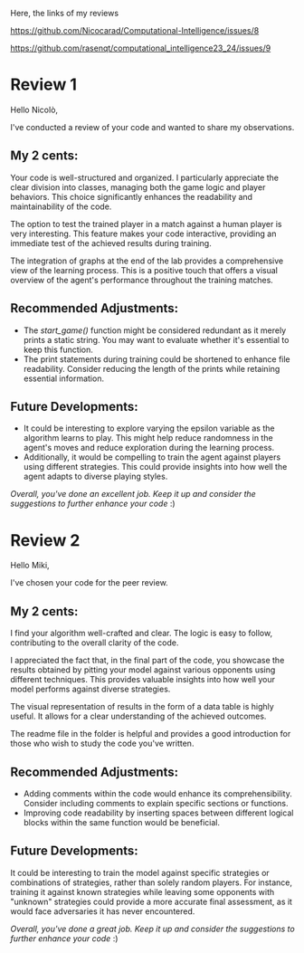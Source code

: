 Here, the links of my reviews

https://github.com/Nicocarad/Computational-Intelligence/issues/8

https://github.com/rasenqt/computational_intelligence23_24/issues/9

# Review 1

Hello Nicolò,

I've conducted a review of your code and wanted to share my observations.

## My 2 cents:

Your code is well-structured and organized. I particularly appreciate the clear division into classes, managing both the game logic and player behaviors. This choice significantly enhances the readability and maintainability of the code.

The option to test the trained player in a match against a human player is very interesting. This feature makes your code interactive, providing an immediate test of the achieved results during training.

The integration of graphs at the end of the lab provides a comprehensive view of the learning process. This is a positive touch that offers a visual overview of the agent's performance throughout the training matches.

## Recommended Adjustments:

- The _start_game()_ function might be considered redundant as it merely prints a static string. You may want to evaluate whether it's essential to keep this function.
- The print statements during training could be shortened to enhance file readability. Consider reducing the length of the prints while retaining essential information.

## Future Developments:

- It could be interesting to explore varying the epsilon variable as the algorithm learns to play. This might help reduce randomness in the agent's moves and reduce exploration during the learning process.
- Additionally, it would be compelling to train the agent against players using different strategies. This could provide insights into how well the agent adapts to diverse playing styles.

_Overall, you've done an excellent job. Keep it up and consider the suggestions to further enhance your code_ :)

# Review 2

Hello Miki,

I've chosen your code for the peer review.

## My 2 cents:

I find your algorithm well-crafted and clear. The logic is easy to follow, contributing to the overall clarity of the code.

I appreciated the fact that, in the final part of the code, you showcase the results obtained by pitting your model against various opponents using different techniques. This provides valuable insights into how well your model performs against diverse strategies.

The visual representation of results in the form of a data table is highly useful. It allows for a clear understanding of the achieved outcomes.

The readme file in the folder is helpful and provides a good introduction for those who wish to study the code you've written.

## Recommended Adjustments:

- Adding comments within the code would enhance its comprehensibility. Consider including comments to explain specific sections or functions.
- Improving code readability by inserting spaces between different logical blocks within the same function would be beneficial.

## Future Developments:

It could be interesting to train the model against specific strategies or combinations of strategies, rather than solely random players. For instance, training it against known strategies while leaving some opponents with "unknown" strategies could provide a more accurate final assessment, as it would face adversaries it has never encountered.

_Overall, you've done a great job. Keep it up and consider the suggestions to further enhance your code_ :)
